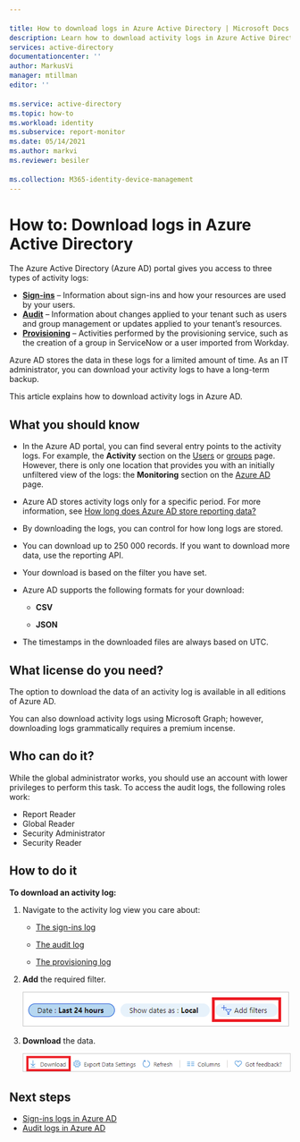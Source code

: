 ```yaml
---

title: How to download logs in Azure Active Directory | Microsoft Docs
description: Learn how to download activity logs in Azure Active Directory.
services: active-directory
documentationcenter: ''
author: MarkusVi
manager: mtillman
editor: ''

ms.service: active-directory
ms.topic: how-to
ms.workload: identity
ms.subservice: report-monitor
ms.date: 05/14/2021
ms.author: markvi
ms.reviewer: besiler 

ms.collection: M365-identity-device-management
---
```


# How to: Download logs in Azure Active Directory

The Azure Active Directory (Azure AD) portal gives you access to three types of activity logs:

- **[Sign-ins](concept-sign-ins.md)** – Information about sign-ins and how your resources are used by your users.
- **[Audit](concept-audit-logs.md)** – Information about changes applied to your tenant such as users and group management or updates applied to your tenant’s resources.
- **[Provisioning](concept-provisioning-logs.md)** – Activities performed by the provisioning service, such as the creation of a group in ServiceNow or a user imported from Workday.

Azure AD stores the data in these logs for a limited amount of time. As an IT administrator, you can download your activity logs to have a long-term backup.

This article explains how to download activity logs in Azure AD.  

## What you should know

- In the Azure AD portal, you can find several entry points to the activity logs. For example, the **Activity** section on the [Users](https://portal.azure.com/#blade/Microsoft_AAD_IAM/UsersManagementMenuBlade/MsGraphUsers) or [groups](https://portal.azure.com/#blade/Microsoft_AAD_IAM/GroupsManagementMenuBlade/AllGroups) page. However, there is only one location that provides you with an initially unfiltered view of the logs: the **Monitoring** section on the [Azure AD](https://portal.azure.com/#blade/Microsoft_AAD_IAM/ActiveDirectoryMenuBlade/Overview) page.    

- Azure AD stores activity logs only for a specific period. For more information, see [How long does Azure AD store reporting data?](reference-reports-data-retention.md) 

- By downloading the logs, you can control for how long logs are stored. 

- You can download up to 250 000 records. If you want to download more data, use the reporting API.

- Your download is based on the filter you have set. 

- Azure AD supports the following formats for your download:

    - **CSV** 

    - **JSON** 

- The timestamps in the downloaded files are always based on UTC.



## What license do you need?

The option to download the data of an activity log is available in all editions of Azure AD.

You can also download activity logs using Microsoft Graph; however, downloading logs grammatically requires a premium incense.


## Who can do it?

While the global administrator works, you should use an account with lower privileges to perform this task. To access the audit logs, the following roles work:

- Report Reader
- Global Reader
- Security Administrator
- Security Reader


## How to do it


**To download an activity log:**

1. Navigate to the activity log view you care about:
 
    - [The sign-ins log](https://portal.azure.com/#blade/Microsoft_AAD_IAM/ActiveDirectoryMenuBlade/SignIns)
    
    - [The audit log](https://portal.azure.com/#blade/Microsoft_AAD_IAM/ActiveDirectoryMenuBlade/SignIns)    
       
    - [The provisioning log](https://portal.azure.com/#blade/Microsoft_AAD_IAM/ActiveDirectoryMenuBlade/ProvisioningEvents)    
   

2.  **Add** the required filter.  

    ![Add filter](./media/\howto-download-logs/add-filter.png)    

3. **Download** the data.

    ![Download log](./media/\howto-download-logs/download-log.png)

## Next steps

- [Sign-ins logs in Azure AD](concept-sign-ins.md)
- [Audit logs in Azure AD](concept-audit-logs.md)